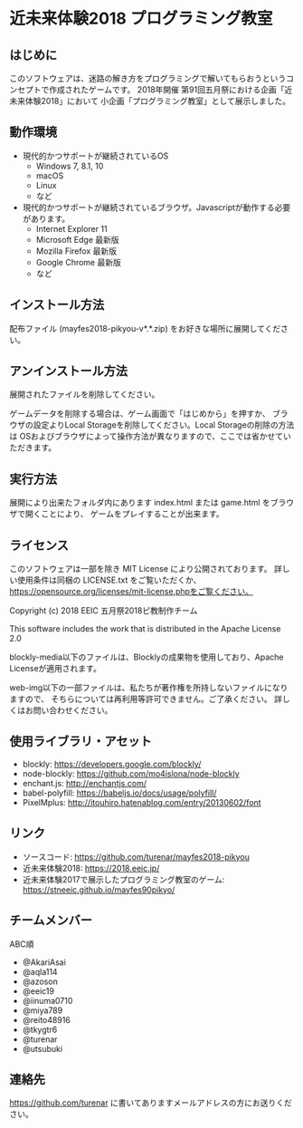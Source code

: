 近未来体験2018 プログラミング教室
========

## はじめに

このソフトウェアは、迷路の解き方をプログラミングで解いてもらおうというコンセプトで作成されたゲームです。
2018年開催 第91回五月祭における企画「近未来体験2018」において
小企画「プログラミング教室」として展示しました。

## 動作環境

* 現代的かつサポートが継続されているOS
  * Windows 7, 8.1, 10
  * macOS
  * Linux
  * など
* 現代的かつサポートが継続されているブラウザ。Javascriptが動作する必要があります。
  * Internet Explorer 11
  * Microsoft Edge 最新版
  * Mozilla Firefox 最新版
  * Google Chrome 最新版
  * など
  
## インストール方法

配布ファイル (mayfes2018-pikyou-v*.*.zip) をお好きな場所に展開してください。

## アンインストール方法

展開されたファイルを削除してください。

ゲームデータを削除する場合は、ゲーム画面で「はじめから」を押すか、
ブラウザの設定よりLocal Storageを削除してください。Local Storageの削除の方法は
OSおよびブラウザによって操作方法が異なりますので、ここでは省かせていただきます。

## 実行方法

展開により出来たフォルダ内にあります index.html または game.html をブラウザで開くことにより、
ゲームをプレイすることが出来ます。

## ライセンス

このソフトウェアは一部を除き MIT License により公開されております。
詳しい使用条件は同梱の LICENSE.txt をご覧いただくか、
https://opensource.org/licenses/mit-license.phpをご覧ください。

Copyright (c) 2018 EEIC 五月祭2018ピ教制作チーム

This software includes the work that is distributed in the Apache License 2.0

blockly-media以下のファイルは、Blocklyの成果物を使用しており、Apache Licenseが適用されます。

web-img以下の一部ファイルは、私たちが著作権を所持しないファイルになりますので、
そちらについては再利用等許可できません。ご了承ください。
詳しくはお問い合わせください。

## 使用ライブラリ・アセット

* blockly: https://developers.google.com/blockly/
* node-blockly: https://github.com/mo4islona/node-blockly
* enchant.js: http://enchantjs.com/
* babel-polyfill: https://babeljs.io/docs/usage/polyfill/
* PixelMplus: http://itouhiro.hatenablog.com/entry/20130602/font

## リンク

* ソースコード: https://github.com/turenar/mayfes2018-pikyou
* 近未来体験2018: https://2018.eeic.jp/
* 近未来体験2017で展示したプログラミング教室のゲーム: https://stneeic.github.io/mayfes90pikyo/

## チームメンバー

ABC順

* @AkariAsai
* @aqla114
* @azoson
* @eeic19
* @iinuma0710
* @miya789
* @reito48916
* @tkygtr6
* @turenar
* @utsubuki

## 連絡先

https://github.com/turenar に書いてありますメールアドレスの方にお送りください。
